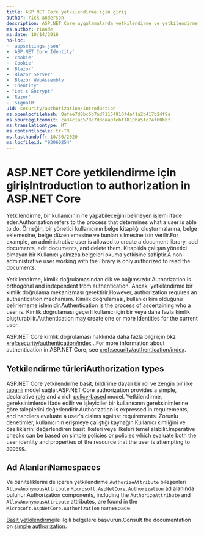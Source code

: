 ```yaml
---
title: ASP.NET Core yetkilendirme için giriş
author: rick-anderson
description: ASP.NET Core uygulamalarda yetkilendirme ve yetkilendirme ile ilgili temel bilgileri öğrenin.
ms.author: riande
ms.date: 10/14/2016
no-loc:
- 'appsettings.json'
- 'ASP.NET Core Identity'
- 'cookie'
- 'Cookie'
- 'Blazor'
- 'Blazor Server'
- 'Blazor WebAssembly'
- 'Identity'
- "Let's Encrypt"
- 'Razor'
- 'SignalR'
uid: security/authorization/introduction
ms.openlocfilehash: 8afee7d8bc6b7ad71154916f4a41a2b417b24f9a
ms.sourcegitcommit: ca34c1ac578e7d3daa0febf1810ba5fc74f60bbf
ms.translationtype: MT
ms.contentlocale: tr-TR
ms.lasthandoff: 10/30/2020
ms.locfileid: "93060254"
---
```

# <a name="introduction-to-authorization-in-aspnet-core"></a><span data-ttu-id="8fbf3-103">ASP.NET Core yetkilendirme için giriş</span><span class="sxs-lookup"><span data-stu-id="8fbf3-103">Introduction to authorization in ASP.NET Core</span></span>

<a name="security-authorization-introduction"></a>

<span data-ttu-id="8fbf3-104">Yetkilendirme, bir kullanıcının ne yapabileceğini belirleyen işlemi ifade eder.</span><span class="sxs-lookup"><span data-stu-id="8fbf3-104">Authorization refers to the process that determines what a user is able to do.</span></span> <span data-ttu-id="8fbf3-105">Örneğin, bir yönetici kullanıcının belge kitaplığı oluşturmalarına, belge eklemesine, belge düzenlemesine ve bunları silmesine izin verilir.</span><span class="sxs-lookup"><span data-stu-id="8fbf3-105">For example, an administrative user is allowed to create a document library, add documents, edit documents, and delete them.</span></span> <span data-ttu-id="8fbf3-106">Kitaplıkla çalışan yönetici olmayan bir Kullanıcı yalnızca belgeleri okuma yetkisine sahiptir.</span><span class="sxs-lookup"><span data-stu-id="8fbf3-106">A non-administrative user working with the library is only authorized to read the documents.</span></span>

<span data-ttu-id="8fbf3-107">Yetkilendirme, kimlik doğrulamasından dik ve bağımsızdır.</span><span class="sxs-lookup"><span data-stu-id="8fbf3-107">Authorization is orthogonal and independent from authentication.</span></span> <span data-ttu-id="8fbf3-108">Ancak, yetkilendirme bir kimlik doğrulama mekanizması gerektirir.</span><span class="sxs-lookup"><span data-stu-id="8fbf3-108">However, authorization requires an authentication mechanism.</span></span> <span data-ttu-id="8fbf3-109">Kimlik doğrulaması, kullanıcı kim olduğunu belirlememe işlemidir.</span><span class="sxs-lookup"><span data-stu-id="8fbf3-109">Authentication is the process of ascertaining who a user is.</span></span> <span data-ttu-id="8fbf3-110">Kimlik doğrulaması geçerli kullanıcı için bir veya daha fazla kimlik oluşturabilir.</span><span class="sxs-lookup"><span data-stu-id="8fbf3-110">Authentication may create one or more identities for the current user.</span></span>

<span data-ttu-id="8fbf3-111">ASP.NET Core kimlik doğrulaması hakkında daha fazla bilgi için bkz <xref:security/authentication/index> ..</span><span class="sxs-lookup"><span data-stu-id="8fbf3-111">For more information about authentication in ASP.NET Core, see <xref:security/authentication/index>.</span></span>

## <a name="authorization-types"></a><span data-ttu-id="8fbf3-112">Yetkilendirme türleri</span><span class="sxs-lookup"><span data-stu-id="8fbf3-112">Authorization types</span></span>

<span data-ttu-id="8fbf3-113">ASP.NET Core yetkilendirme basit, bildirime dayalı bir [rol](xref:security/authorization/roles) ve zengin bir [ilke tabanlı](xref:security/authorization/policies) model sağlar.</span><span class="sxs-lookup"><span data-stu-id="8fbf3-113">ASP.NET Core authorization provides a simple, declarative [role](xref:security/authorization/roles) and a rich [policy-based](xref:security/authorization/policies) model.</span></span> <span data-ttu-id="8fbf3-114">Yetkilendirme, gereksinimlerde ifade edilir ve işleyiciler bir kullanıcının gereksinimlerine göre taleplerini değerlendirir.</span><span class="sxs-lookup"><span data-stu-id="8fbf3-114">Authorization is expressed in requirements, and handlers evaluate a user's claims against requirements.</span></span> <span data-ttu-id="8fbf3-115">Zorunlu denetimler, kullanıcının erişmeye çalıştığı kaynağın Kullanıcı kimliğini ve özelliklerini değerlendiren basit ilkeleri veya ilkeleri temel alabilir.</span><span class="sxs-lookup"><span data-stu-id="8fbf3-115">Imperative checks can be based on simple policies or policies which evaluate both the user identity and properties of the resource that the user is attempting to access.</span></span>

## <a name="namespaces"></a><span data-ttu-id="8fbf3-116">Ad Alanları</span><span class="sxs-lookup"><span data-stu-id="8fbf3-116">Namespaces</span></span>

<span data-ttu-id="8fbf3-117">Ve özniteliklerini de içeren yetkilendirme `AuthorizeAttribute` bileşenleri `AllowAnonymousAttribute` `Microsoft.AspNetCore.Authorization` ad alanında bulunur.</span><span class="sxs-lookup"><span data-stu-id="8fbf3-117">Authorization components, including the `AuthorizeAttribute` and `AllowAnonymousAttribute` attributes, are found in the `Microsoft.AspNetCore.Authorization` namespace.</span></span>

<span data-ttu-id="8fbf3-118">[Basit yetkilendirme](xref:security/authorization/simple)ile ilgili belgelere başvurun.</span><span class="sxs-lookup"><span data-stu-id="8fbf3-118">Consult the documentation on [simple authorization](xref:security/authorization/simple).</span></span>
